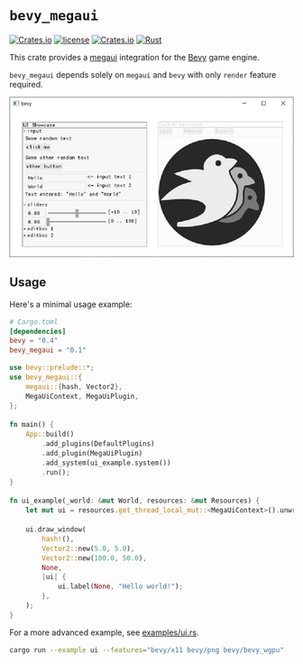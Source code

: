 # `bevy_megaui`

[![Crates.io](https://img.shields.io/crates/v/bevy_megaui.svg)](https://crates.io/crates/bevy_megaui)
[![license](https://img.shields.io/badge/license-MIT-blue.svg)](https://github.com/bevyengine/bevy/blob/master/LICENSE)
[![Crates.io](https://img.shields.io/crates/d/bevy_megaui.svg)](https://crates.io/crates/bevy_megaui)
[![Rust](https://github.com/mvlabat/bevy_megaui/workflows/CI/badge.svg)](https://github.com/mvlabat/bevy_megaui/actions)

This crate provides a [megaui](https://crates.io/crates/megaui) integration for the [Bevy](https://github.com/bevyengine/bevy) game engine.

`bevy_megaui` depends solely on `megaui` and `bevy` with only `render` feature required.

![bevy_megaui](bevy_megaui.png)

## Usage

Here's a minimal usage example:
```toml
# Cargo.toml
[dependencies]
bevy = "0.4"
bevy_megaui = "0.1"
```

```rust
use bevy::prelude::*;
use bevy_megaui::{
    megaui::{hash, Vector2},
    MegaUiContext, MegaUiPlugin,
};

fn main() {
    App::build()
        .add_plugins(DefaultPlugins)
        .add_plugin(MegaUiPlugin)
        .add_system(ui_example.system())
        .run();
}

fn ui_example(_world: &mut World, resources: &mut Resources) {
    let mut ui = resources.get_thread_local_mut::<MegaUiContext>().unwrap();

    ui.draw_window(
        hash!(),
        Vector2::new(5.0, 5.0),
        Vector2::new(100.0, 50.0),
        None,
        |ui| {
            ui.label(None, "Hello world!");
        },
    );
}
```

For a more advanced example, see [examples/ui.rs](examples/ui.rs).

```bash
cargo run --example ui --features="bevy/x11 bevy/png bevy/bevy_wgpu"
```
